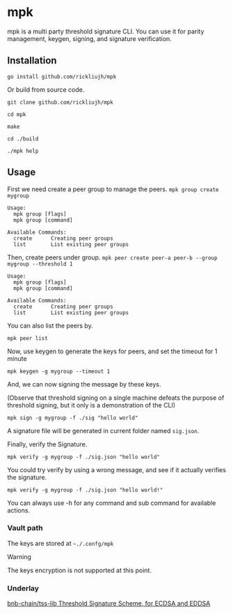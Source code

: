# mpk

mpk is a multi party threshold signature CLI.
You can use it for parity management, keygen, signing, and signature verification.

## Installation

`go install github.com/rickliujh/mpk`

Or build from source code.

```shell
git clone github.com/rickliujh/mpk

cd mpk

make

cd ./build

./mpk help
```

## Usage
First we need create a peer group to manage the peers.
`mpk group create mygroup`
```
Usage:
  mpk group [flags]
  mpk group [command]

Available Commands:
  create      Creating peer groups
  list        List existing peer groups

```
Then, create peers under group.
`mpk peer create peer-a peer-b --group mygroup --threshold 1`
```
Usage:
  mpk group [flags]
  mpk group [command]

Available Commands:
  create      Creating peer groups
  list        List existing peer groups
```
You can also list the peers by.
```
mpk peer list
```

Now, use keygen to generate the keys for peers, and set the timeout for 1 minute
```
mpk keygen -g mygroup --timeout 1
```

And, we can now signing the message by these keys.

(Observe that threshold signing on a single machine defeats the purpose of threshold signing, but it only is a demonstration of the CLI)

```
mpk sign -g mygroup -f ./sig "hello world"
```

A signature file will be generated in current folder named `sig.json`.

Finally, verify the Signature.

```
mpk verify -g mygroup -f ./sig.json "hello world"
```

You could try verify by using a wrong message, and see if it actually verifies the signature.

```
mpk verify -g mygroup -f ./sig.json "hello world!"
```

You can always use -h for any command and sub command for available actions.

### Vault path

The keys are stored at `~./.confg/mpk`

> [!WARNING]
> The keys encryption is not supported at this point.

### Underlay
[bnb-chain/tss-lib Threshold Signature Scheme, for ECDSA and EDDSA](https://github.com/bnb-chain/tss-lib/tree/master)
